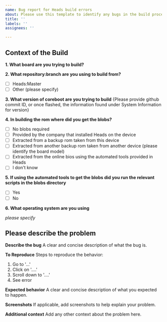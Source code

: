 ```yaml
---
name: Bug report for Heads build errors
about: Please use this template to identify any bugs in the build process for Heads
title: ''
labels: ''
assignees: ''

---
```


## Context of the Build

**1. What board are you trying to build?**

**2. What repository:branch are you using to build from?**
- [ ] Heads:Master
- [ ] Other (please specify)

**3. What version of coreboot are you trying to build**
{Please provide github commit ID, or once flashed, the information found under System Information for version}

**4. In building the rom where did you get the blobs?**
- [ ] No blobs required
- [ ] Provided by the company that installed Heads on the device
- [ ] Extracted from a backup rom taken from this device
- [ ] Extracted from another backup rom taken from another device (please identify the board model)
- [ ] Extracted from the online bios using the automated tools provided in Heads
- [ ] I don't know

**5. If using the automated tools to get the blobs did you run the relevant scripts in the blobs directory**
- [ ] Yes
- [ ] No

**6. What operating system are you using**

*please specify*

## Please describe the problem

**Describe the bug**
A clear and concise description of what the bug is.

**To Reproduce**
Steps to reproduce the behavior:
1. Go to '...'
2. Click on '....'
3. Scroll down to '....'
4. See error

**Expected behavior**
A clear and concise description of what you expected to happen.

**Screenshots**
If applicable, add screenshots to help explain your problem.

**Additional context**
Add any other context about the problem here.
